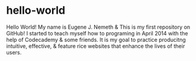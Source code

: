 hello-world
===========

Hello World! My name is Eugene J. Nemeth & This is my first repository on GitHub! I started to teach myself how to programing in April 2014 with the help of Codecademy & some friends. It is my goal to practice producitng intuitive, effective, & feature rice websites that enhance the lives of their users.
